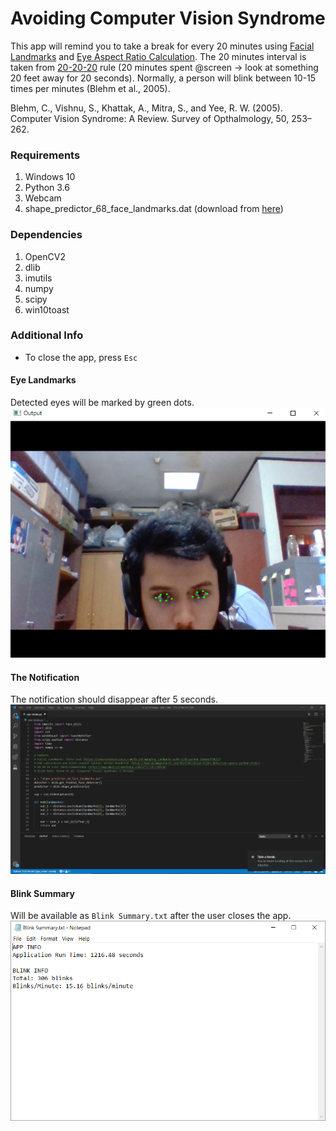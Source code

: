 # Avoiding Computer Vision Syndrome
This app will remind you to take a break for every 20 minutes using [Facial Landmarks](https://towardsdatascience.com/facial-mapping-landmarks-with-dlib-python-160abcf7d672) and [Eye Aspect Ratio Calculation](https://www.pyimagesearch.com/2017/04/24/eye-blink-detection-opencv-python-dlib/). The 20 minutes interval is taken from [20-20-20](https://www.medicalnewstoday.com/articles/321536) rule (20 minutes spent @screen -> look at something 20 feet away for 20 seconds). Normally, a person will blink between 10-15 times per minutes (Blehm et al., 2005).  

Blehm, C., Vishnu, S., Khattak, A., Mitra, S., and Yee, R. W. (2005). Computer Vision Syndrome: A Review. Survey of Opthalmology, 50, 253–262.


### Requirements
1. Windows 10
2. Python 3.6 
3. Webcam
4. shape_predictor_68_face_landmarks.dat (download from [here](https://github.com/italojs/facial-landmarks-recognition-/blob/master/shape_predictor_68_face_landmarks.dat))

### Dependencies
1. OpenCV2
2. dlib
3. imutils
4. numpy
5. scipy
6. win10toast
 
### Additional Info
- To close the app, press `Esc`

#### Eye Landmarks
Detected eyes will be marked by green dots.
![Marked Eyes](https://github.com/mufathurrohman/eye-strain/blob/master/eye-landmarks.PNG)

#### The Notification
The notification should disappear after 5 seconds.
![Notification](https://github.com/mufathurrohman/eye-strain/blob/master/Notification.PNG)
#### Blink Summary
Will be available as `Blink Summary.txt` after the user closes the app.
![Notification](https://github.com/mufathurrohman/eye-strain/blob/master/blink%20summary.PNG)
